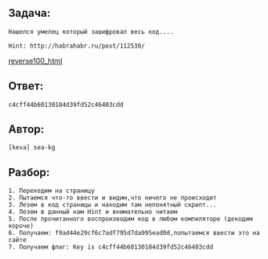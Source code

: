 ## Задача: 

    Нашелся умелец который зашифровал весь код....

    Hint: http://habrahabr.ru/post/112530/
 [reverse100_html](https://freehackquest.com/files/quests/1924691F-EB7F-42F9-10CA-F6B2F269276C_reverse100_html)

## Ответ:
    c4cff44b60130184d39fd52c46403cdd

## Автор: 
    [keva] sea-kg

## Разбор:
    1. Переходим на страницу
    2. Пытаемся что-то ввести и видим,что ничего не происходит 
    3. Лезем в код страницы и находим там непонятный скрипт...
    4. Лезем в данный нам Hint и внимательно читаем
    5. После прочитанного воспроизводим код в любом компиляторе (декодим короче)
    6. Получаем: f9ad44e29cf6c7adf795d7da995ead0d,попытаемся ввести это на сайте 
    7. Получаем флаг: Key is c4cff44b60130184d39fd52c46403cdd


